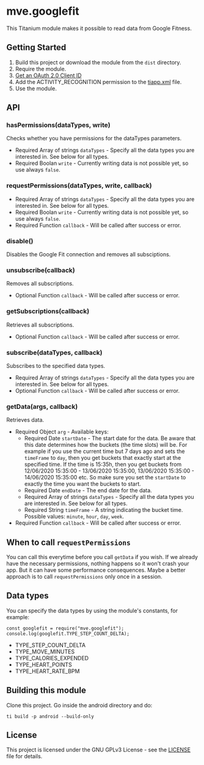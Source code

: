# mve.googlefit

This Titanium module makes it possible to read data from Google Fitness.

## Getting Started

1. Build this project or download the module from the `dist` directory.
2. Require the module.
3. [Get an OAuth 2.0 Client ID](https://developers.google.com/fit/android/get-api-key)
4. Add the ACTIVITY_RECOGNITION permission to the [tiapp.xml](example_not_included/tiapp.xml) file.
5. Use the module.

## API

### hasPermissions(dataTypes, write)

Checks whether you have permissions for the dataTypes parameters.

* Required Array of strings `dataTypes` - Specify all the data types you are interested in. See below for all types.
* Required Boolan `write` - Currently writing data is not possible yet, so use always `false`.

### requestPermissions(dataTypes, write, callback)

* Required Array of strings `dataTypes` - Specify all the data types you are interested in. See below for all types.
* Required Boolan `write` - Currently writing data is not possible yet, so use always `false`.
* Required Function `callback` - Will be called after success or error.

### disable()

Disables the Google Fit connection and removes all subsciptions.

### unsubscribe(callback)

Removes all subscriptions.

* Optional Function `callback` - Will be called after success or error.

### getSubscriptions(callback)

Retrieves all subscriptions.

* Optional Function `callback` - Will be called after success or error.

### subscribe(dataTypes, callback)

Subscribes to the specified data types.

* Required Array of strings `dataTypes` - Specify all the data types you are interested in. See below for all types.
* Optional Function `callback` - Will be called after success or error.

### getData(args, callback)

Retrieves data.

* Required Object `arg` - Available keys:
  * Required Date `startDate` - The start date for the data. Be aware that this date determines how the buckets (the time slots) will be. For example if you use the current time but 7 days ago and sets the `timeFrame` to `day`, then you get buckets that exactly start at the specified time. If the time is 15:35h, then you get buckets from 12/06/2020 15:35:00 - 13/06/2020 15:35:00, 13/06/2020 15:35:00 - 14/06/2020 15:35:00 etc. So make sure you set the `startDate` to exactly the time you want the buckets to start.
  * Required Date `endDate` - The end date for the data.
  * Required Array of strings `dataTypes` - Specify all the data types you are interested in. See below for all types.
  * Required String `timeFrame` - A string indicating the bucket time. Possible values: `minute`, `hour`, `day`, `week`.
* Required Function `callback` - Will be called after success or error.

## When to call `requestPermissions`

You can call this everytime before you call `getData` if you wish. If we already have the necessary permissions, nothing happens so it won't crash your app. But it can have some performance consequences. Maybe a better approach is to call `requestPermissions` only once in a session.

## Data types

You can specify the data types by using the module's constants, for example:

```
const googlefit = require("mve.googlefit");
console.log(googlefit.TYPE_STEP_COUNT_DELTA);
```

* TYPE_STEP_COUNT_DELTA
* TYPE_MOVE_MINUTES
* TYPE_CALORIES_EXPENDED
* TYPE_HEART_POINTS
* TYPE_HEART_RATE_BPM

## Building this module

Clone this project. Go inside the android directory and do:

```
ti build -p android --build-only
```

## License

This project is licensed under the GNU GPLv3 License - see the [LICENSE](LICENSE) file for details.

